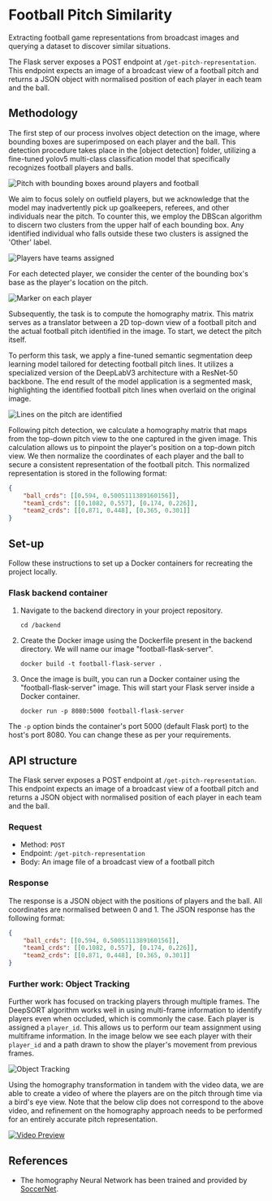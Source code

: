 # Football Pitch Similarity
Extracting football game representations from broadcast images and querying a dataset to discover similar situations.

The Flask server exposes a POST endpoint at `/get-pitch-representation`. This endpoint expects an image of a broadcast view of a football pitch and returns a JSON object with normalised position of each player in each team and the ball.

## Methodology
The first step of our process involves object detection on the image, where bounding boxes are superimposed on each player and the ball. This detection procedure takes place in the [object detection] folder, utilizing a fine-tuned yolov5 multi-class classification model that specifically recognizes football players and balls.

![Pitch with bounding boxes around players and football](images/labeled.jpg)

We aim to focus solely on outfield players, but we acknowledge that the model may inadvertently pick up goalkeepers, referees, and other individuals near the pitch. To counter this, we employ the DBScan algorithm to discern two clusters from the upper half of each bounding box. Any identified individual who falls outside these two clusters is assigned the 'Other' label.

![Players have teams assigned](images/marked.png)

For each detected player, we consider the center of the bounding box's base as the player's location on the pitch.

![Marker on each player](images/bottom_center.png)

Subsequently, the task is to compute the homography matrix. This matrix serves as a translator between a 2D top-down view of a football pitch and the actual football pitch identified in the image. To start, we detect the pitch itself. 

To perform this task, we apply a fine-tuned semantic segmentation deep learning model tailored for detecting football pitch lines. It utilizes a specialized version of the DeepLabV3 architecture with a ResNet-50 backbone. The end result of the model application is a segmented mask, highlighting the identified football pitch lines when overlaid on the original image.

![Lines on the pitch are identified](images/detect_pitch_outline.png)

Following pitch detection, we calculate a homography matrix that maps from the top-down pitch view to the one captured in the given image. This calculation allows us to pinpoint the player's position on a top-down pitch view. We then normalize the coordinates of each player and the ball to secure a consistent representation of the football pitch. This normalized representation is stored in the following format:

```json
{
    "ball_crds": [[0.594, 0.5005111389160156]], 
    "team1_crds": [[0.1082, 0.557], [0.174, 0.226]], 
    "team2_crds": [[0.871, 0.448], [0.365, 0.301]]
}
```

## Set-up
Follow these instructions to set up a Docker containers for recreating the project locally.
### Flask backend container

1. Navigate to the backend directory in your project repository.
    ```
    cd /backend
    ```

2. Create the Docker image using the Dockerfile present in the backend directory. We will name our image "football-flask-server".
    ```
    docker build -t football-flask-server .
    ```

3. Once the image is built, you can run a Docker container using the "football-flask-server" image. This will start your Flask server inside a Docker container.
    ```
    docker run -p 8080:5000 football-flask-server
    ```

The `-p` option binds the container's port 5000 (default Flask port) to the host's port 8080. You can change these as per your requirements.

## API structure

The Flask server exposes a POST endpoint at `/get-pitch-representation`. This endpoint expects an image of a broadcast view of a football pitch and returns a JSON object with normalised position of each player in each team and the ball.

### Request
- Method: `POST`
- Endpoint: `/get-pitch-representation`
- Body: An image file of a broadcast view of a football pitch

### Response

The response is a JSON object with the positions of players and the ball. All coordinates are normalised between 0 and 1. The JSON response has the following format:

```json
{
    "ball_crds": [[0.594, 0.5005111389160156]], 
    "team1_crds": [[0.1082, 0.557], [0.174, 0.226]], 
    "team2_crds": [[0.871, 0.448], [0.365, 0.301]]
}
```

### Further work: Object Tracking

Further work has focused on tracking players through multiple frames. The DeepSORT algorithm works well in using multi-frame information to identify players even when occluded, which is commonly the case. Each player is assigned a `player_id`. This allows us to perform our team assignment using multiframe information. In the image below we see each player with their `player_id` and a path drawn to show the player's movement from previous frames.

![Object Tracking](./images/object_tracking.png)

Using the homography transformation in tandem with the video data, we are able to create a video of where the players are on the pitch through time via a bird's eye view. Note that the below clip does not correspond to the above video, and refinement on the homography approach needs to be performed for an entirely accurate pitch representation.

[![Video Preview](./images/preview_frame.png)](./images/video.mp4)


## References
- The homography Neural Network has been trained  and provided by [SoccerNet](https://www.soccer-net.org/).